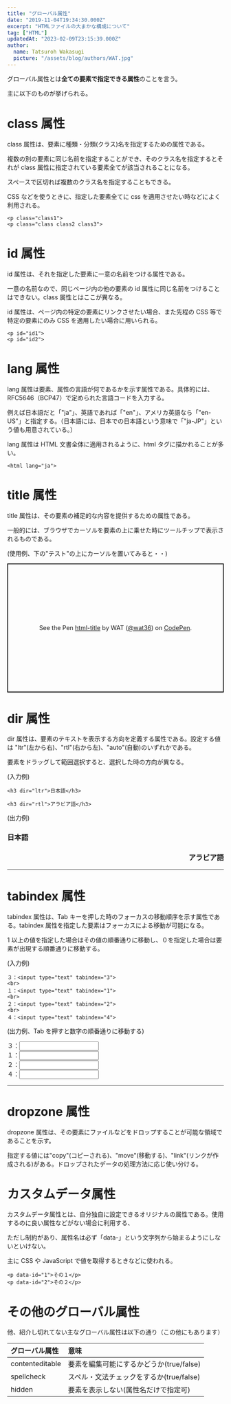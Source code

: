 ```yaml
---
title: "グローバル属性"
date: "2019-11-04T19:34:30.000Z"
excerpt: "HTMLファイルの大まかな構成について"
tag: ["HTML"]
updatedAt: "2023-02-09T23:15:39.000Z"
author:
  name: Tatsuroh Wakasugi
  picture: "/assets/blog/authors/WAT.jpg"
---
```


グローバル属性とは**全ての要素で指定できる属性**のことを言う。

主に以下のものが挙げられる。

# class 属性

class 属性は、要素に種類・分類(クラス)名を指定するための属性である。

複数の別の要素に同じ名前を指定することができ、そのクラス名を指定するとそれが class 属性に指定されている要素全てが該当されることになる。

スペースで区切れば複数のクラス名を指定することもできる。

CSS などを使うときに、指定した要素全てに css を適用させたい時などによく利用される。

```
<p class="class1">
<p class="class class2 class3">
```

# id 属性

id 属性は、それを指定した要素に一意の名前をつける属性である。

一意の名前なので、同じページ内の他の要素の id 属性に同じ名前をつけることはできない。class 属性とはここが異なる。

id 属性は、ページ内の特定の要素にリンクさせたい場合、また先程の CSS 等で特定の要素にのみ CSS を適用したい場合に用いられる。

```
<p id="id1">
<p id="id2">
```

# lang 属性

lang 属性は要素、属性の言語が何であるかを示す属性である。具体的には、RFC5646（BCP47）で定められた言語コードを入力する。

例えば日本語だと「"ja"」、英語であれば「"en"」、アメリカ英語なら「"en-US"」と指定する。（日本語には、日本での日本語という意味で「"ja-JP"」という値も用意されている。）

lang 属性は HTML 文書全体に適用されるように、html タグに描かれることが多い。

```
<html lang="ja">
```

# title 属性

title 属性は、その要素の補足的な内容を提供するための属性である。

一般的には、ブラウザでカーソルを要素の上に乗せた時にツールチップで表示されるものである。

(使用例、下の"テスト"の上にカーソルを置いてみると・・)

<p class="codepen" data-height="300" data-default-tab="html,result" data-slug-hash="WbNpqmB" data-pen-title="html-title" data-user="wat36" style="height: 300px; box-sizing: border-box; display: flex; align-items: center; justify-content: center; border: 2px solid; margin: 1em 0; padding: 1em;">
  <span>See the Pen <a href="https://codepen.io/wat36/pen/WbNpqmB">
  html-title</a> by WAT (<a href="https://codepen.io/wat36">@wat36</a>)
  on <a href="https://codepen.io">CodePen</a>.</span>
</p>
<script async src="https://public.codepenassets.com/embed/index.js"></script>

# dir 属性

dir 属性は、要素のテキストを表示する方向を定義する属性である。設定する値は "ltr"(左から右)、"rtl"(右から左)、"auto"(自動)のいずれかである。

要素をドラッグして範囲選択すると、選択した時の方向が異なる。

(入力例)

```
<h3 dir="ltr">日本語</h3>

<h3 dir="rtl">アラビア語</h3>
```

(出力例)

<h3 dir="ltr">日本語</h3>

<h3 dir="rtl">アラビア語</h3>
<hr>

# tabindex 属性

tabindex 属性は、Tab キーを押した時のフォーカスの移動順序を示す属性である。tabindex 属性を指定した要素はフォーカスによる移動が可能になる。

1 以上の値を指定した場合はその値の順番通りに移動し、０を指定した場合は要素が出現する順番通りに移動する。

(入力例)

```
３：<input type="text" tabindex="3">
<br>
１：<input type="text" tabindex="1">
<br>
２：<input type="text" tabindex="2">
<br>
４：<input type="text" tabindex="4">
```

(出力例、Tab を押すと数字の順番通りに移動する)

３：<input type="text" tabindex="3">
<br>
１：<input type="text" tabindex="1">
<br>
２：<input type="text" tabindex="2">
<br>
４：<input type="text" tabindex="4">

<hr>

# dropzone 属性

dropzone 属性は、その要素にファイルなどをドロップすることが可能な領域であることを示す。

指定する値には"copy"(コピーされる)、"move"(移動する)、"link"(リンクが作成される)がある。ドロップされたデータの処理方法に応じ使い分ける。

# カスタムデータ属性

カスタムデータ属性とは、自分独自に設定できるオリジナルの属性である。使用するのに良い属性などがない場合に利用する、

ただし制約があり、属性名は必ず「data-」という文字列から始まるようにしないといけない。

主に CSS や JavaScript で値を取得するときなどに使われる。

```
<p data-id="1">その１</p>
<p data-id="2">その２</p>
```

# その他のグローバル属性

他、紹介し切れてない主なグローバル属性は以下の通り（この他にもあります）

| グローバル属性  | 意味                                     |
| :-------------- | :--------------------------------------- |
| contenteditable | 要素を編集可能にするかどうか(true/false) |
| spellcheck      | スペル・文法チェックをするか(true/false) |
| hidden          | 要素を表示しない(属性名だけで指定可)     |
